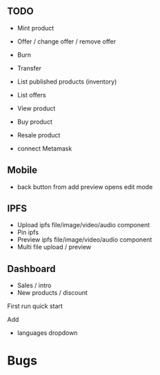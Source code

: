 ## TODO

- Mint product
- Offer / change offer / remove offer 
- Burn 
- Transfer
- List published products (inventory)
- List offers
- View product
- Buy product
- Resale product

- connect Metamask

## Mobile
- back button from add preview opens edit mode

## IPFS
- Upload ipfs file/image/video/audio component
- Pin ipfs
- Preview ipfs file/image/video/audio component
- Multi file upload / preview

## Dashboard
- Sales / intro
- New products / discount


First run quick start


Add
- languages dropdown


# Bugs


